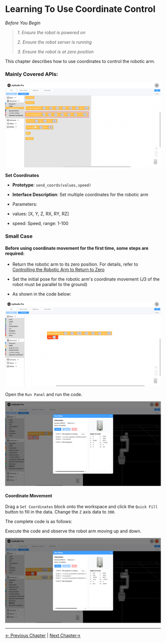 # Learning To Use Coordinate Control

*Before You Begin*

> *1. Ensure the robot is powered on*
> 
> *2. Ensure the robot server is running*
> 
> *3. Ensure the robot is at zero position*

This chapter describes how to use coordinates to control the robotic arm.

### Mainly Covered APIs:

<img src="../../../resources/3-FunctionsAndApplications/5.myBlockly/blockly/coords1.png" />

**Set Coordinates**

- **Prototype**: `send_coords(values,speed)`

- **Interface Description**: Set multiple coordinates for the robotic arm

- Parameters:

- values: [X, Y, Z, RX, RY, RZ]

- speed: Speed, range: 1-100

### Small Case

#### Before using coordinate movement for the first time, some steps are required:

- Return the robotic arm to its zero position. For details, refer to [Controlling the Robotic Arm to Return to Zero](./5.1.5.3-littleCase.md)

- Set the initial pose for the robotic arm's coordinate movement (J3 of the robot must be parallel to the ground)

- As shown in the code below:

<img src="../../../resources/3-FunctionsAndApplications/5.myBlockly/blockly/coords2.png" />

Open the `Run Panel` and run the code.

<img src="../../../resources/3-FunctionsAndApplications/5.myBlockly/blockly/coords3.png" />

#### Coordinate Movement

Drag a `Set Coordinates` block onto the workspace and click the `Quick Fill` button to fill in the data. Change the `Z` axis data to `300`.

The complete code is as follows:

Execute the code and observe the robot arm moving up and down.

<img src="../../../resources/3-FunctionsAndApplications/5.myBlockly/blockly/coords4.png" />

---

[← Previous Chapter](./5.5.5-quickMove.md) | [Next Chapter→](./5.5.7-singleStep.md)